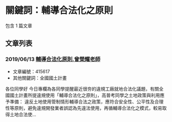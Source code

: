 # 關鍵詞：輔導合法化之原則

包含 1 篇文章

## 文章列表

### 2019/06/13 [輔導合法化原則,曾榮耀老師](../../articles/415617_%E8%BC%94%E5%B0%8E%E5%90%88%E6%B3%95%E5%8C%96%E5%8E%9F%E5%89%87%2C%E6%9B%BE%E6%A6%AE%E8%80%80%E8%80%81%E5%B8%AB.md)
- 文章編號：415617
- 其他關鍵詞：全國國土計畫

各位同學好 今日專欄為各同學提醒最近很夯的違規工廠就地合法化議題，有關全國國土計畫所提違規使用「輔導合法化之原則」，高普考同學之土地政策與利用應予準備： 違反土地使用管制情形輔導合法之政策，應符合安全性、公平性及合理性等原則，避免違規開發業者誤認為先違法使用，再循輔導合法化之模式，較易取得土地合法使...
